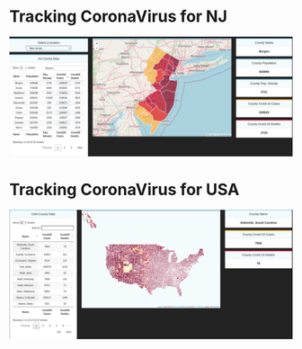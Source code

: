 # Tracking CoronaVirus for NJ
![covid-19-nj](/screenshots/nj-covid19-tracker.png "NJ CoronaVirus Stats")

# Tracking CoronaVirus for USA
![covid-19-usa](/screenshots/usa-covid19-tracker.png "USA CoronaVirus Stats")
